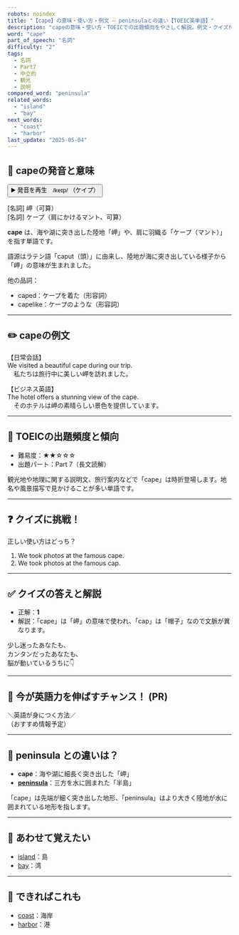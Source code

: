 ```yaml
---
robots: noindex
title: "【cape】の意味・使い方・例文 ― peninsulaとの違い【TOEIC英単語】"
description: "capeの意味・使い方・TOEICでの出題傾向をやさしく解説。例文・クイズ付きでpeninsulaとの違いもわかりやすく学べます。"
word: "cape"
part_of_speech: "名詞"
difficulty: "2"
tags:
  - 名詞
  - Part7
  - 中立的
  - 観光
  - 説明
compared_word: "peninsula"
related_words:
  - "island"
  - "bay"
next_words:
  - "coast"
  - "harbor"
last_update: "2025-05-04"
---
```


## 🔰 capeの発音と意味

<button class="play-audio" onclick="playTTS('cape')">
  <span class="play-audio-main">
    ▶️ 発音を再生　/keɪp/
  </span>
  <span class="play-audio-sub">
    （ケイプ）
  </span>
</button>

[名詞] 岬（可算）  
[名詞] ケープ（肩にかけるマント、可算）

**cape** は、海や湖に突き出した陸地「岬」や、肩に羽織る「ケープ（マント）」を指す単語です。

語源はラテン語「caput（頭）」に由来し、陸地が海に突き出している様子から「岬」の意味が生まれました。

他の品詞：  
- caped：ケープを着た（形容詞）
- capelike：ケープのような（形容詞）

---

## ✏️ capeの例文

【日常会話】  
We visited a beautiful cape during our trip.  
　私たちは旅行中に美しい岬を訪れました。

【ビジネス英語】  
The hotel offers a stunning view of the cape.  
　そのホテルは岬の素晴らしい景色を提供しています。

---

## 🎯 TOEICの出題頻度と傾向

- 難易度：★★☆☆☆
- 出題パート：Part 7（長文読解）

観光地や地理に関する説明文、旅行案内などで「cape」は時折登場します。地名や風景描写で見かけることが多い単語です。

---

## ❓ クイズに挑戦！

正しい使い方はどっち？

1. We took photos at the famous cape.
2. We took photos at the famous cap.

---

## ✅ クイズの答えと解説

- 正解：**1**
- 解説：「cape」は「岬」の意味で使われ、「cap」は「帽子」なので文脈が異なります。

少し迷ったあなたも、  
カンタンだったあなたも、  
脳が動いているうちに👇️

---

## 🚀 今が英語力を伸ばすチャンス！ (PR)

<div class="info-center">
＼英語が身につく方法／<br>  
（おすすめ情報予定）
</div>

---

## 🤔  peninsula との違いは？

- **cape**：海や湖に細長く突き出した「岬」
- **[peninsula](/word/peninsula)**：三方を水に囲まれた「半島」

「cape」は先端が細く突き出した地形、「peninsula」はより大きく陸地が水に囲まれている地形を指します。

---

## 🧩 あわせて覚えたい

- [island](/word/island)：島
- [bay](/word/bay)：湾

---

## 📖 できればこれも

- [coast](/word/coast)：海岸
- [harbor](/word/harbor)：港

<!-- cvid: aid42_bid00 -->
